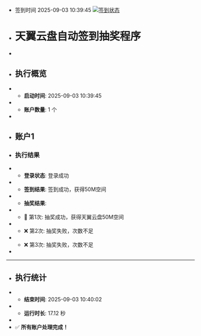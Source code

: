 - 签到时间 2025-09-03 10:39:45 [![签到状态](https://github.com/SimpleTry/189pan/actions/workflows/main.yml/badge.svg?branch=main)](https://github.com/SimpleTry/189pan/actions/workflows/main.yml)
- # 天翼云盘自动签到抽奖程序
- 
- ## 执行概览
- - **启动时间**: 2025-09-03 10:39:45
- - **账户数量**: 1 个
- 
- ## 账户1
- ### 执行结果
- - **登录状态**: 登录成功
- - **签到结果**: 签到成功，获得50M空间
- - **抽奖结果**:
-   - 🎉 第1次: 抽奖成功，获得天翼云盘50M空间
-   - ❌ 第2次: 抽奖失败，次数不足
-   - ❌ 第3次: 抽奖失败，次数不足
- 
- ---
- ## 执行统计
- - **结束时间**: 2025-09-03 10:40:02
- - **运行时长**: 17.12 秒
- 
- ✅ **所有账户处理完成！**
